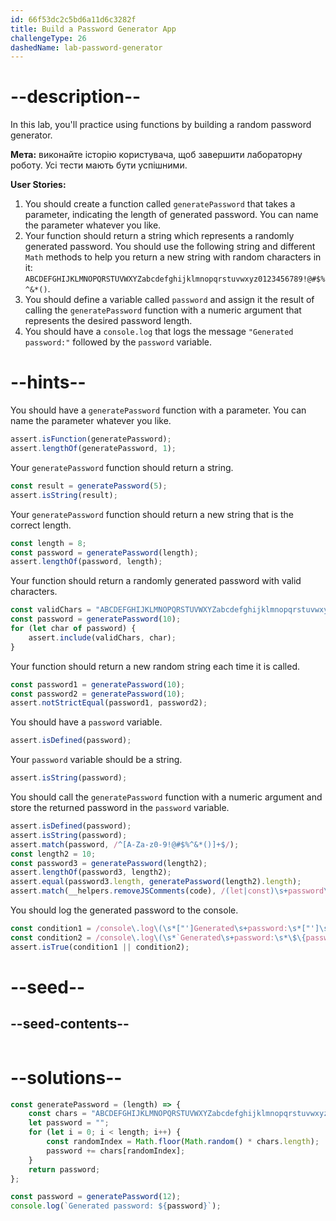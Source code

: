 ```yaml
---
id: 66f53dc2c5bd6a11d6c3282f
title: Build a Password Generator App
challengeType: 26
dashedName: lab-password-generator
---
```


# --description--

In this lab, you'll practice using functions by building a random password generator.

**Мета:** виконайте історію користувача, щоб завершити лабораторну роботу. Усі тести мають бути успішними.

**User Stories:**

1. You should create a function called `generatePassword` that takes a parameter, indicating the length of generated password. You can name the parameter whatever you like.
2. Your function should return a string which represents a randomly generated password. You should use the following string and different `Math` methods to help you return a new string with random characters in it: `ABCDEFGHIJKLMNOPQRSTUVWXYZabcdefghijklmnopqrstuvwxyz0123456789!@#$%^&*()`.
3. You should define a variable called `password` and assign it the result of calling the `generatePassword` function with a numeric argument that represents the desired password length.
4. You should have a `console.log` that logs the message `"Generated password:"` followed by the `password` variable.

# --hints--

You should have a `generatePassword` function with a parameter. You can name the parameter whatever you like.

```js
assert.isFunction(generatePassword);
assert.lengthOf(generatePassword, 1);
```

Your `generatePassword` function should return a string.

```js
const result = generatePassword(5);
assert.isString(result);
```

Your `generatePassword` function should return a new string that is the correct length.

```js
const length = 8;
const password = generatePassword(length);
assert.lengthOf(password, length);
```

Your function should return a randomly generated password with valid characters.

```js
const validChars = "ABCDEFGHIJKLMNOPQRSTUVWXYZabcdefghijklmnopqrstuvwxyz0123456789!@#$%^&*()";
const password = generatePassword(10);
for (let char of password) {
    assert.include(validChars, char);
}
```

Your function should return a new random string each time it is called.

```js
const password1 = generatePassword(10);
const password2 = generatePassword(10);
assert.notStrictEqual(password1, password2);
```

You should have a `password` variable.

```js
assert.isDefined(password);
```

Your `password` variable should be a string.

```js
assert.isString(password);
```

You should call the `generatePassword` function with a numeric argument and store the returned password in the `password` variable.

```js
assert.isDefined(password);
assert.isString(password);
assert.match(password, /^[A-Za-z0-9!@#$%^&*()]+$/);
const length2 = 10;
const password3 = generatePassword(length2);
assert.lengthOf(password3, length2);
assert.equal(password3.length, generatePassword(length2).length);
assert.match(__helpers.removeJSComments(code), /(let|const)\s+password\s*=\s*generatePassword\(\d+\)\;/);
```

You should log the generated password to the console.

```js
const condition1 = /console\.log\(\s*["']Generated\s+password:\s*["']\s*\+\s*password\s*\);?/gm.test(code);
const condition2 = /console\.log\(\s*`Generated\s+password:\s*\$\{password\}`\s*\);?/gm.test(code);
assert.isTrue(condition1 || condition2);
```

# --seed--

## --seed-contents--

```js

```

# --solutions--

```js
const generatePassword = (length) => {
    const chars = "ABCDEFGHIJKLMNOPQRSTUVWXYZabcdefghijklmnopqrstuvwxyz0123456789!@#$%^&*()";
    let password = "";
    for (let i = 0; i < length; i++) {
        const randomIndex = Math.floor(Math.random() * chars.length);
        password += chars[randomIndex];
    }
    return password;
};

const password = generatePassword(12);
console.log(`Generated password: ${password}`);
```
